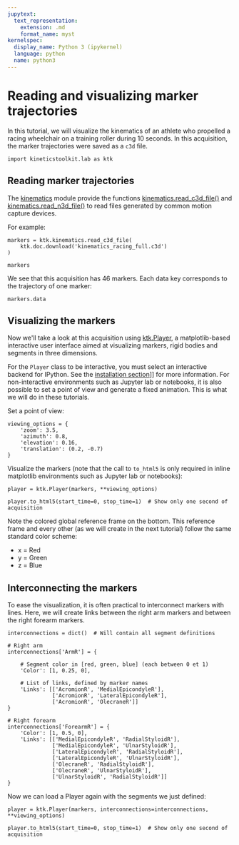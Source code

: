 ```yaml
---
jupytext:
  text_representation:
    extension: .md
    format_name: myst
kernelspec:
  display_name: Python 3 (ipykernel)
  language: python
  name: python3
---
```


# Reading and visualizing marker trajectories

In this tutorial, we will visualize the kinematics of an athlete who propelled a racing wheelchair on a training roller during 10 seconds. In this acquisition, the marker trajectories were saved as a `c3d` file.

```{code-cell}
import kineticstoolkit.lab as ktk
```

## Reading marker trajectories

The [kinematics](api/kineticstoolkit.kinematics.rst) module provide the functions [kinematics.read_c3d_file()](api/kineticstoolkit.kinematics.read_c3d_file.rst) and [kinematics.read_n3d_file()](api/kineticstoolkit.kinematics.read_n3d_file.rst) to read files generated by common motion capture devices.

For example:

```{code-cell}
markers = ktk.kinematics.read_c3d_file(
    ktk.doc.download('kinematics_racing_full.c3d')
)

markers
```

We see that this acquisition has 46 markers. Each data key corresponds to the trajectory of one marker:

```{code-cell}
markers.data
```

## Visualizing the markers

Now we'll take a look at this acquisition using [ktk.Player](api/kineticstoolkit.Player.rst), a matplotlib-based interactive user interface aimed at visualizing markers, rigid bodies and segments in three dimensions.

For the `Player` class to be interactive, you must select an interactive backend for IPython. See the [installation section](ktk_installing.md)]] for more information. For non-interactive environments such as Jupyter lab or notebooks, it is also possible to set a point of view and generate a fixed animation. This is what we will do in these tutorials.

Set a point of view:

```{code-cell}
viewing_options = {
    'zoom': 3.5,
    'azimuth': 0.8,
    'elevation': 0.16,
    'translation': (0.2, -0.7)
}
```

Visualize the markers (note that the call to `to_html5` is only required in inline matplotlib environments such as Jupyter lab or notebooks):

```{code-cell}
player = ktk.Player(markers, **viewing_options)

player.to_html5(start_time=0, stop_time=1)  # Show only one second of acquisition
```

Note the colored global reference frame on the bottom. This reference frame and every other (as we will create in the next tutorial) follow the same standard color scheme:

- x = Red
- y = Green
- z = Blue

## Interconnecting the markers

To ease the visualization, it is often practical to interconnect markers with lines. Here, we will create links between the right arm markers and between the right forearm markers.

```{code-cell}
interconnections = dict()  # Will contain all segment definitions

# Right arm
interconnections['ArmR'] = {
    
    # Segment color in [red, green, blue] (each between 0 et 1)
    'Color': [1, 0.25, 0],
    
    # List of links, defined by marker names
    'Links': [['AcromionR', 'MedialEpicondyleR'],
              ['AcromionR', 'LateralEpicondyleR'],
              ['AcromionR', 'OlecraneR']]
}

# Right forearm
interconnections['ForearmR'] = {
    'Color': [1, 0.5, 0],
    'Links': [['MedialEpicondyleR', 'RadialStyloidR'],
              ['MedialEpicondyleR', 'UlnarStyloidR'],
              ['LateralEpicondyleR', 'RadialStyloidR'],
              ['LateralEpicondyleR', 'UlnarStyloidR'],
              ['OlecraneR', 'RadialStyloidR'],
              ['OlecraneR', 'UlnarStyloidR'],
              ['UlnarStyloidR', 'RadialStyloidR']]
}
```

Now we can load a Player again with the segments we just defined:

```{code-cell} ipython3
player = ktk.Player(markers, interconnections=interconnections, **viewing_options)

player.to_html5(start_time=0, stop_time=1)  # Show only one second of acquisition
```
